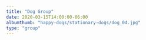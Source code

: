 ```yaml
---
title: "Dog Group"
date: 2020-03-15T14:00:00-06:00
albumthumb: "happy-dogs/stationary-dogs/dog_04.jpg"
type: "group"
---
```

